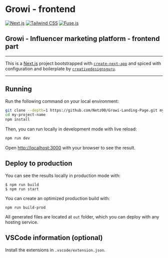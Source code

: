 # Growi - frontend

[![Next.js](https://img.shields.io/badge/Next.Js-13-blue?style=for-the-badge)](https://nextjs.org/) 
[![Tailwind CSS](https://img.shields.io/badge/Tailwind%20CSS-3.2-blue?style=for-the-badge)](https://tailwindcss.com/) 
[![Fuse.js](https://img.shields.io/badge/Fuse.js-6.6.2-blue?style=for-the-badge)](https://fusejs.io/) 

## Growi - Influencer marketing platform - frontend part

---

This is a [Next.js](https://nextjs.org/) project bootstrapped with [`create-next-app`](https://github.com/vercel/next.js/tree/canary/packages/create-next-app) and spiced with configuration and boilerplate by [`creativedesignsguru`](https://creativedesignsguru.com).

---

## Running

Run the following command on your local environment:

```bash
git clone --depth=1 https://github.com/Netz00/Growi-Landing-Page.git my-project-name
cd my-project-name
npm install
```

Then, you can run locally in development mode with live reload:

```bash
npm run dev
```

Open [http://localhost:3000](http://localhost:3000) with your browser to see the result.

## Deploy to production

You can see the results locally in production mode with:

```
$ npm run build
$ npm run start
```

You can create an optimized production build with:

```
npm run build-prod
```

All generated files are located at `out` folder, which you can deploy with any hosting service.

## VSCode information (optional)

Install the extensions in `.vscode/extension.json`.
